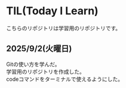 # TIL(Today I Learn)

こちらのリポジトリは学習用のリポジトリです。

## 2025/9/2(火曜日)  
Gitの使い方を学んだ。  
学習用のリポジトリを作成した。  
codeコマンドをターミナルで使えるようにした。
